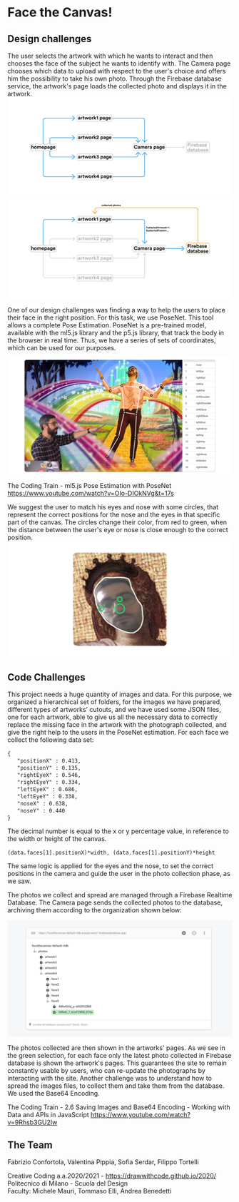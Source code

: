 # Face the Canvas!

## Design challenges
The user selects the artwork with which he wants to interact and then chooses the face of the subject he wants to identify with. The Camera page chooses which data to upload with respect to the user's choice and offers him the possibility to take his own photo. Through the Firebase database service, the artwork's page loads the collected photo and displays it in the artwork.
![userjourney](assets/images/readme/journey1.png)
![userjourney](assets/images/readme/journey2.png)

One of our design challenges was finding a way to help the users to place their face in the right position. For this task, we use PoseNet. This tool allows a complete Pose Estimation. PoseNet is a pre-trained model, available with the ml5.js library and the p5.js library, that track the body in the browser in real time. Thus, we have a series of sets of coordinates, which can be used for our purposes.

![posenet](assets/images/readme/posenet.png)

The Coding Train - ml5.js Pose Estimation with PoseNet
https://www.youtube.com/watch?v=OIo-DIOkNVg&t=17s

We suggest the user to match his eyes and nose with some circles, that represent the correct positions for the nose and the eyes in that specific part of the canvas. The circles change their color, from red to green, when the distance between the user's eye or nose is close enough to the correct position.
![posenet](assets/images/readme/posenet2.png)

## Code Challenges
This project needs a huge quantity of images and data. For this purpose, we organized a hierarchical set of folders, for the images we have prepared, different types of artworks’ cutouts, and we have used some JSON files, one for each artwork, able to give us all the necessary data to correctly replace the missing face in the artwork with the photograph collected, and give the right help to the users in the PoseNet estimation. For each face we collect the following data set:
```
{
   "positionX" : 0.413,
   "positionY" : 0.135,
   "rightEyeX" : 0.546,
   "rightEyeY" : 0.334,
   "leftEyeX" : 0.686,
   "leftEyeY" : 0.338,
   "noseX" : 0.638,
   "noseY" : 0.440
}
```
The decimal number is equal to the x or y percentage value, in reference to the width or height of the canvas.
```
(data.faces[1].positionX)*width, (data.faces[1].positionY)*height
```
The same logic is applied for the eyes and the nose, to set the correct positions in the camera and guide the user in the photo collection phase, as we saw.

The photos we collect and spread are managed through a Firebase Realtime Database. The Camera page sends the collected photos to the database, archiving them according to the organization shown below:

![firebase](assets/images/readme/firebase1.png)

The photos collected are then shown in the artworks' pages. As we see in the green selection, for each face only the latest photo collected in Firebase database is shown the artwork's pages. This guarantees the site to remain constantly usable by users, who can re-update the photographs by interacting with the site. Another challenge was to understand how to spread the images files, to collect them and take them from the database. We used the Base64 Encoding.

The Coding Train - 2.6 Saving Images and Base64 Encoding - Working with Data and APIs in JavaScript
https://www.youtube.com/watch?v=9Rhsb3GU2Iw

## The Team
Fabrizio Confortola, Valentina Pippia, Sofia Serdar, Filippo Tortelli

Creative Coding a.a.2020/2021 - https://drawwithcode.github.io/2020/       
Politecnico di Milano - Scuola del Design     
Faculty: Michele Mauri, Tommaso Elli, Andrea Benedetti
